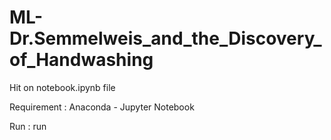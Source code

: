 # ML-Dr.Semmelweis_and_the_Discovery_of_Handwashing
Hit on notebook.ipynb file

Requirement : Anaconda - Jupyter Notebook

Run : run
